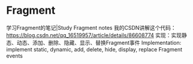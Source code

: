 # Fragment
学习Fragment的笔记|Study Fragment notes
我的CSDN讲解这个代码：https://blog.csdn.net/qq_16519957/article/details/86608774
实现：实现静态、动态、添加、删除、隐藏、显示、替换Fragment事件
Implementation: implement static, dynamic, add, delete, hide, display, replace Fragment events
